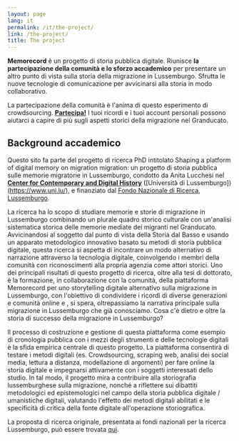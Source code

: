 ```yaml
---
layout: page
lang: it
permalink: /it/the-project/
link: /the-project/
title: The project
---
```


**Memorecord** è un progetto di storia pubblica digitale. Riunisce **la partecipazione della comunità e lo sforzo accademico** per presentare un altro punto di vista sulla storia della migrazione in Lussemburgo. Sfrutta le nuove tecnologie di comunicazione per avvicinarsi alla storia in modo collaborativo. 

<!-- more -->

La partecipazione della comunità è l'anima di questo esperimento di crowdsourcing. [**Partecipa!**](https://c2dh.github.io/memorecord/take-part/) I tuoi ricordi e i tuoi account personali possono aiutarci a capire di più sugli aspetti storici della migrazione nel Granducato.


## Background accademico

Questo sito fa parte del progetto di ricerca PhD intitolato Shaping a platform of digital memory on migration migration: un progetto di storia pubblica sulle memorie migratorie in Lussemburgo, condotto da Anita Lucchesi nel [**Center for Contemporary and Digital History**](https://www.c2dh.uni.lu/) ([Università di Lussemburgo])(https://www.uni.lu/), e finanziato dal [Fondo Nazionale di Ricerca, Lussemburgo](https://www.fnr.lu).

La ricerca ha lo scopo di studiare memorie e storie di migrazione in Lussemburgo combinando un plurale quadro storico culturale con un'analisi sistematica storica delle memorie mediate dei migranti nel Granducato. Avvicinandosi al soggetto dal punto di vista della Storia dal Basso e usando un apparato metodologico innovativo basato su metodi di storia pubblica digitale, questa ricerca si aspetta di incontrare un modo alternativo di narrazione attraverso la tecnologia digitale, coinvolgendo i membri della comunità con riconoscimenti alla propria agenzia come attori storici. Uno dei principali risultati di questo progetto di ricerca, oltre alla tesi di dottorato, è la formazione, in collaborazione con la comunità, della piattaforma Memorecord per uno storytelling digitale alternativo sulla migrazione in Lussemburgo, con l'obiettivo di condividere i ricordi di diverse generazioni e comunità online e , si spera, oltrepassiamo la narrativa principale sulla migrazione in Lussemburgo che già conosciamo. Cosa c'è dietro e oltre la storia di successo della migrazione in Lussemburgo?

Il processo di costruzione e gestione di questa piattaforma come esempio di cronologia pubblica con i mezzi degli strumenti e delle tecnologie digitali è la sfida empirica centrale di questo progetto. La piattaforma consentirà di testare i metodi digitali (es. Crowdsourcing, scraping web, analisi dei social media, lettura a distanza, modellazione di argomenti) per fare online la storia digitale e impegnarsi attivamente con i soggetti interessati dello studio. In tal modo, il progetto mira a contribuire alla storiografia lussemburghese sulla migrazione, nonché a riflettere sui dibattiti metodologici ed epistemologici nel campo della storia pubblica digitale / umanistiche digitali, valutando l'effetto dei metodi digitali abilitati e le specificità di critica della fonte digitale all'operazione storiografica.

La proposta di ricerca originale, presentata ai fondi nazionali per la ricerca Lussemburgo, può essere trovata [qui](https://historiografianarede.files.wordpress.com/2015/10/lucchesi-fnr.pdf).
